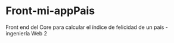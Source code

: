 # Front-mi-appPais
Front end del Core para calcular el índice de felicidad de un país - ingeniería Web 2
